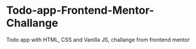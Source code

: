 # Todo-app-Frontend-Mentor-Challange
Todo app with HTML, CSS and Vanilla JS, challange from frontend mentor
